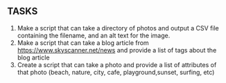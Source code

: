 ## TASKS

1. Make a script that can take a directory of photos and output a CSV file containing the filename, and an alt text for the image.
2. Make a script that can take a blog article from https://www.skyscanner.net/news and provide a list of tags about the blog article
3. Create a script that can take a photo and provide a list of attributes of that photo (beach, nature, city, cafe, playground,sunset, surfing, etc)